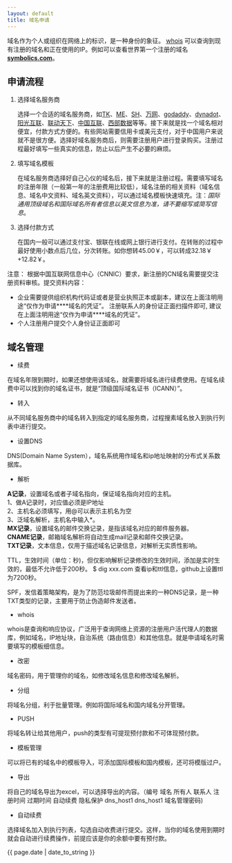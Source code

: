 ```yaml
---
layout: default
title: 域名申请
---
```


域名作为个人或组织在网络上的标识，是一种身份的象征。
[whois](http://www.whois-search.com/) 可以查询到现有注册的域名和正在使用的IP。例如可以查看世界第一个注册的域名[**symbolics.com**](http://www.whois-search.com/whois/symbolics.com)。


## 申请流程
1. 选择域名服务商

    选择一个合适的域名服务商，如[TK](http://my.dot.tk)、[ME](http://me.me)、[SH](http://www.nic.sh)、[万网](http://www.net.cn)、[godaddy](http://www.godaddy)、[dynadot](http://www.dynadot.com/)、[阳光互联](http://sundns.com/)、[联动天下](http://www.72e.net/)、[中国互联](http://www.163ns.com/)、[西部数据](http://www.west263.com)等等。接下来就是找一个域名相对便宜，付款方式方便的。有些网站需要信用卡或美元支付，对于中国用户来说就不是很方便。选择好域名服务商后，则需要注册用户进行登录购买。注册过程最好填写一些真实的信息，防止以后产生不必要的麻烦。
	
2. 填写域名模板 

    在域名服务商选择好自己心仪的域名后，接下来就是注册过程。需要填写域名的注册年限（一般第一年的注册费用比较低），域名注册的相关资料（域名信息、域名中文资料、域名英文资料），可以通过域名模板快速填充。注：_国际通用顶级域名和国际域名所有者信息以英文信息为准，请不要缩写或简写信息_。

3. 选择付款方式

    在国内一般可以通过支付宝、银联在线或网上银行进行支付。在转账的过程中最好使用小数点后几位，分次转账。如你想转45.00￥，可以转成32.18￥+12.82￥。

注意：
根据中国互联网信息中心（CNNIC）要求，新注册的CN域名需要提交注册资料审核。提交资料内容：  

* 企业需要提供组织机构代码证或者是营业执照正本或副本，建议在上面注明用途“仅作为申请\*\*\*\*域名的凭证”。 注册联系人的身份证正面扫描件即可, 建议在上面注明用途“仅作为申请\*\*\*\*域名的凭证”。
* 个人注册用户提交个人身份证正面即可 

## 域名管理
+ 续费 
 
在域名年限到期时，如果还想使用该域名，就需要将域名进行续费使用。在域名续费中可以找到你的域名证书，就是“顶级国际域名证书（ICANN）”。
	
+ 转入
  
从不同域名服务商中的域名转入到指定的域名服务商，过程搜素域名放入到执行列表中进行提交。
	
+ 设置DNS

DNS(Domain Name System），域名系统用作域名和ip地址映射的分布式关系数据库。
	
+ 解析
  
__A记录__，设置域名或者子域名指向，保证域名指向对应的主机。  
1、做A记录时，对应值必须是IP地址  
2、主机名必须填写，用@可以表示主机名为空  
3、泛域名解析，主机名中输入\*。  
**MX记录**，设置域名的邮件交换记录，是指该域名对应的邮件服务器。  
__CNAME记录__，邮箱域名解析将自动生成mail记录和邮件交换记录。  
__TXT记录__，文本信息，仅用于描述域名记录信息，对解析无实质性影响。  

TTL，生效时间（单位：秒)，但仅影响解析记录修改的生效时间，添加是实时生效的，最低不允许低于200秒。
    $ dig xxx.com
查看ip和ttl信息，github上设置ttl为7200秒。

SPF，发信着策略架构，是为了防范垃圾邮件而提出来的一种DNS记录，是一种TXT类型的记录，主要用于防止伪造邮件发送者。  

+ whois  

whois是查询和响应协议，广泛用于查询网络上资源的注册用户活代理人的数据库，例如域名，IP地址块，自治系统（路由信息）和其他信息。就是申请域名时需要填写的模板细信息。

+ 改密  

域名密码，用于管理你的域名，如修改域名信息和修改域名解析。

+ 分组  

将域名分组，利于批量管理。例如将国际域名和国内域名分开管理。

+ PUSH 

将域名转让给其他用户，push的类型有可提现预付款和不可体现预付款。

+ 模板管理  

可以将已有的域名中的模板导入，可添加国际模板和国内模板，还可将模版过户。

+ 导出  

将自己的域名导出为excel，可以选择导出的内容。（编号	域名	所有人	联系人	注册时间	过期时间	自动续费	隐私保护	dns\_host1	dns\_host1	域名管理密码) 

+ 自动续费

选择域名加入到执行列表，勾选自动收费进行提交。这样，当你的域名使用到期时就会自动进行续费操作，前提应该是你的余额中要有预付款。


{{ page.date | date_to_string }}
